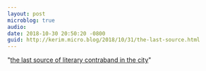 ```yaml
---
layout: post
microblog: true
audio: 
date: 2018-10-30 20:50:20 -0800
guid: http://kerim.micro.blog/2018/10/31/the-last-source.html
---
```

"[the last source of literary contraband in the city](https://www.theguardian.com/cities/2018/oct/31/a-chapter-closes-last-hong-kong-bookshop-selling-titles-banned-in-china-shuts)"
